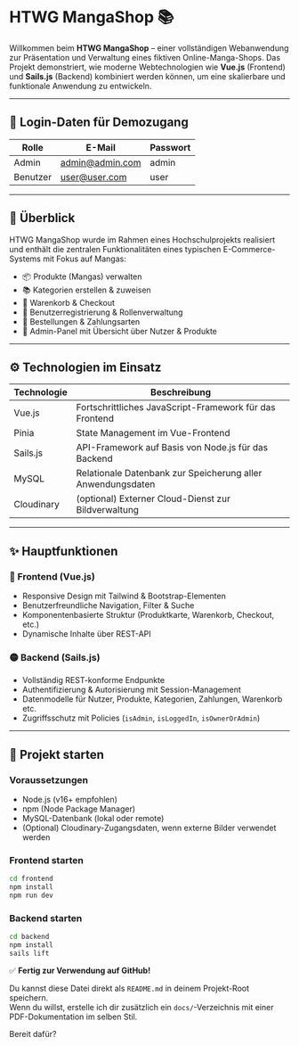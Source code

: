 # HTWG MangaShop 📚

Willkommen beim **HTWG MangaShop** – einer vollständigen Webanwendung zur Präsentation und Verwaltung eines fiktiven Online-Manga-Shops. Das Projekt demonstriert, wie moderne Webtechnologien wie **Vue.js** (Frontend) und **Sails.js** (Backend) kombiniert werden können, um eine skalierbare und funktionale Anwendung zu entwickeln.

---

## 🔐 Login-Daten für Demozugang

| Rolle   | E-Mail               | Passwort  |
|---------|----------------------|-----------|
| Admin   | admin@admin.com      | admin     |
| Benutzer  | user@user.com        | user      |

---

## 🧩 Überblick

HTWG MangaShop wurde im Rahmen eines Hochschulprojekts realisiert und enthält die zentralen Funktionalitäten eines typischen E-Commerce-Systems mit Fokus auf Mangas:

- 📦 Produkte (Mangas) verwalten
- 📚 Kategorien erstellen & zuweisen
- 🛒 Warenkorb & Checkout
- 🔐 Benutzerregistrierung & Rollenverwaltung
- 🧾 Bestellungen & Zahlungsarten
- 🧠 Admin-Panel mit Übersicht über Nutzer & Produkte

---

## ⚙️ Technologien im Einsatz

| Technologie    | Beschreibung                                                                 |
|----------------|------------------------------------------------------------------------------|
| Vue.js         | Fortschrittliches JavaScript-Framework für das Frontend                     |
| Pinia          | State Management im Vue-Frontend                                             |
| Sails.js       | API-Framework auf Basis von Node.js für das Backend                         |
| MySQL          | Relationale Datenbank zur Speicherung aller Anwendungsdaten                 |
| Cloudinary     | (optional) Externer Cloud-Dienst zur Bildverwaltung                         |

---

## ✨ Hauptfunktionen

### 🔵 Frontend (Vue.js)

- Responsive Design mit Tailwind & Bootstrap-Elementen
- Benutzerfreundliche Navigation, Filter & Suche
- Komponentenbasierte Struktur (Produktkarte, Warenkorb, Checkout, etc.)
- Dynamische Inhalte über REST-API

### 🟡 Backend (Sails.js)

- Vollständig REST-konforme Endpunkte
- Authentifizierung & Autorisierung mit Session-Management
- Datenmodelle für Nutzer, Produkte, Kategorien, Zahlungen, Warenkorb etc.
- Zugriffsschutz mit Policies (`isAdmin`, `isLoggedIn`, `isOwnerOrAdmin`)

---

## 🚀 Projekt starten

### Voraussetzungen

- Node.js (v16+ empfohlen)
- npm (Node Package Manager)
- MySQL-Datenbank (lokal oder remote)
- (Optional) Cloudinary-Zugangsdaten, wenn externe Bilder verwendet werden

### Frontend starten

```bash
cd frontend
npm install
npm run dev

```

### Backend starten

```bash
cd backend
npm install
sails lift

```

✅ **Fertig zur Verwendung auf GitHub!**

Du kannst diese Datei direkt als `README.md` in deinem Projekt-Root speichern.  
Wenn du willst, erstelle ich dir zusätzlich ein `docs/`-Verzeichnis mit einer PDF-Dokumentation im selben Stil.

Bereit dafür?

